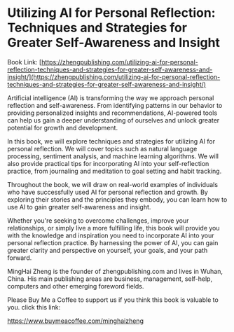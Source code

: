 # Utilizing AI for Personal Reflection: Techniques and Strategies for Greater Self-Awareness and Insight

Book Link: [https://zhengpublishing.com/utilizing-ai-for-personal-reflection-techniques-and-strategies-for-greater-self-awareness-and-insight/](https://zhengpublishing.com/utilizing-ai-for-personal-reflection-techniques-and-strategies-for-greater-self-awareness-and-insight/)

Artificial intelligence (AI) is transforming the way we approach personal reflection and self-awareness. From identifying patterns in our behavior to providing personalized insights and recommendations, AI-powered tools can help us gain a deeper understanding of ourselves and unlock greater potential for growth and development.

In this book, we will explore techniques and strategies for utilizing AI for personal reflection. We will cover topics such as natural language processing, sentiment analysis, and machine learning algorithms. We will also provide practical tips for incorporating AI into your self-reflection practice, from journaling and meditation to goal setting and habit tracking.

Throughout the book, we will draw on real-world examples of individuals who have successfully used AI for personal reflection and growth. By exploring their stories and the principles they embody, you can learn how to use AI to gain greater self-awareness and insight.

Whether you're seeking to overcome challenges, improve your relationships, or simply live a more fulfilling life, this book will provide you with the knowledge and inspiration you need to incorporate AI into your personal reflection practice. By harnessing the power of AI, you can gain greater clarity and perspective on yourself, your goals, and your path forward.

MingHai Zheng is the founder of zhengpublishing.com and lives in Wuhan, China. His main publishing areas are business, management, self-help, computers and other emerging foreword fields.

Please Buy Me a Coffee to support us if you think this book is valuable to you. click this link:

https://www.buymeacoffee.com/minghaizheng
